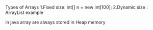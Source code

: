 Types of Arrays
1.Fixed size: int[] n = new int[100];
2.Dynamic size : ArrayList example

in java array are always stored in Heap memory



